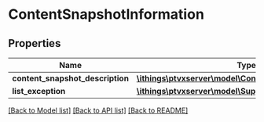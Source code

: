 # ContentSnapshotInformation

## Properties
Name | Type | Description | Notes
------------ | ------------- | ------------- | -------------
**content_snapshot_description** | [**\ithings\ptvxserver\model\ContentSnapshotDescription**](ContentSnapshotDescription.md) |  | [optional] 
**list_exception** | [**\ithings\ptvxserver\model\SuppressedXServerException**](SuppressedXServerException.md) |  | [optional] 

[[Back to Model list]](../../README.md#documentation-for-models) [[Back to API list]](../../README.md#documentation-for-api-endpoints) [[Back to README]](../../README.md)

